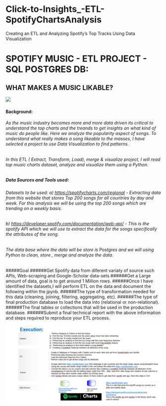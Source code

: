 # Click-to-Insights_-ETL-SpotifyChartsAnalysis
Creating an ETL and Analyzing Spotify’s Top Tracks Using Data Visualization

#  SPOTIFY MUSIC - ETL PROJECT - SQL POSTGRES DB:

## WHAT MAKES A MUSIC LIKABLE?
![](https://developer.spotify.com/assets/branding-guidelines/icon3@2x.png)


#### Background:
###### As the music industry becomes more and more data driven its critical to understand the top charts and the treands to get insights on what kind of music do people like. Here we analyze the popularity aspect of songs. To understand what really makes a song likeable to the masses, I have selected a project to use Data Visualization to find patterns.
###### In this ETL ( Extract, Transform, Load), merge & visualize project, I will read top music charts dataset, analyze and visualize them using a Python.

##### Data Sources and Tools used:
######  Datasets to be used: a) https://spotifycharts.com/regional - Extracting data from this website that stores Top 200 songs for all countries by day and week. For this analysis we will be using the top 200 songs which are trending on a weekly basis.
###### b) https://developer.spotify.com/documentation/web-api/  - This is the spotify API which we will use to extract the data for the songs specifically the attributes of the song.
######  The data base where the data will be store is Postgres and we will using Python to clean, store , merge and analyze the data.

#####Goal
######Get Spotify data from diferent variaty of source such APIs, Web-scraping and Google-Scholar data-sets
######Get a Large amount of data, goal is to get around 1 Million rows.
######Once I have identified the datasets,I will perform ETL on the data and document the following within the jpynb.
######The type of transformation needed for this data (cleaning, joining, filtering, aggregating, etc).
######The type of final production database to load the data into (relational or non-relational).
######The final tables or collections that will be used in the production database.
######Submit a final technical report with the above information and steps required to reproduce your ETL process.


![Execution.PNG](Execution.PNG)
